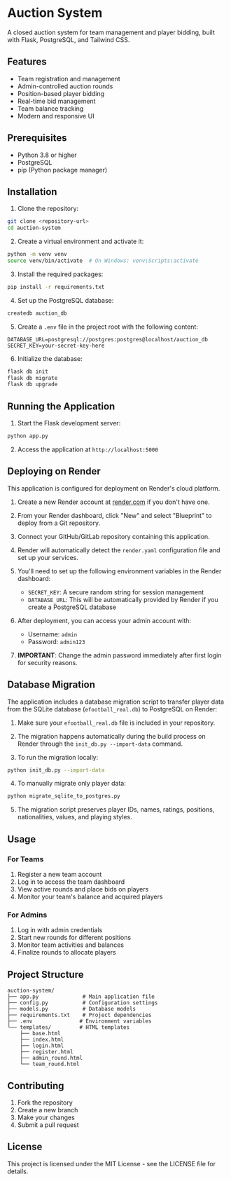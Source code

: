 # Auction System

A closed auction system for team management and player bidding, built with Flask, PostgreSQL, and Tailwind CSS.

## Features

- Team registration and management
- Admin-controlled auction rounds
- Position-based player bidding
- Real-time bid management
- Team balance tracking
- Modern and responsive UI

## Prerequisites

- Python 3.8 or higher
- PostgreSQL
- pip (Python package manager)

## Installation

1. Clone the repository:
```bash
git clone <repository-url>
cd auction-system
```

2. Create a virtual environment and activate it:
```bash
python -m venv venv
source venv/bin/activate  # On Windows: venv\Scripts\activate
```

3. Install the required packages:
```bash
pip install -r requirements.txt
```

4. Set up the PostgreSQL database:
```bash
createdb auction_db
```

5. Create a `.env` file in the project root with the following content:
```
DATABASE_URL=postgresql://postgres:postgres@localhost/auction_db
SECRET_KEY=your-secret-key-here
```

6. Initialize the database:
```bash
flask db init
flask db migrate
flask db upgrade
```

## Running the Application

1. Start the Flask development server:
```bash
python app.py
```

2. Access the application at `http://localhost:5000`

## Deploying on Render

This application is configured for deployment on Render's cloud platform.

1. Create a new Render account at [render.com](https://render.com) if you don't have one.

2. From your Render dashboard, click "New" and select "Blueprint" to deploy from a Git repository.

3. Connect your GitHub/GitLab repository containing this application.

4. Render will automatically detect the `render.yaml` configuration file and set up your services.

5. You'll need to set up the following environment variables in the Render dashboard:
   - `SECRET_KEY`: A secure random string for session management
   - `DATABASE_URL`: This will be automatically provided by Render if you create a PostgreSQL database

6. After deployment, you can access your admin account with:
   - Username: `admin`
   - Password: `admin123`

7. **IMPORTANT**: Change the admin password immediately after first login for security reasons.

## Database Migration

The application includes a database migration script to transfer player data from the SQLite database (`efootball_real.db`) to PostgreSQL on Render:

1. Make sure your `efootball_real.db` file is included in your repository.

2. The migration happens automatically during the build process on Render through the `init_db.py --import-data` command.

3. To run the migration locally:
```bash
python init_db.py --import-data
```

4. To manually migrate only player data:
```bash
python migrate_sqlite_to_postgres.py
```

5. The migration script preserves player IDs, names, ratings, positions, nationalities, values, and playing styles.

## Usage

### For Teams
1. Register a new team account
2. Log in to access the team dashboard
3. View active rounds and place bids on players
4. Monitor your team's balance and acquired players

### For Admins
1. Log in with admin credentials
2. Start new rounds for different positions
3. Monitor team activities and balances
4. Finalize rounds to allocate players

## Project Structure

```
auction-system/
├── app.py              # Main application file
├── config.py           # Configuration settings
├── models.py           # Database models
├── requirements.txt    # Project dependencies
├── .env               # Environment variables
└── templates/         # HTML templates
    ├── base.html
    ├── index.html
    ├── login.html
    ├── register.html
    ├── admin_round.html
    └── team_round.html
```

## Contributing

1. Fork the repository
2. Create a new branch
3. Make your changes
4. Submit a pull request

## License

This project is licensed under the MIT License - see the LICENSE file for details. 